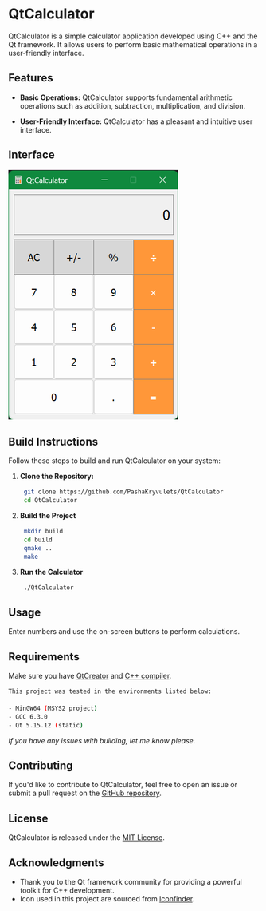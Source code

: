 # QtCalculator

QtCalculator is a simple calculator application developed using C++ and the Qt framework. It allows users to perform basic mathematical operations in a user-friendly interface.


## Features

- **Basic Operations:** QtCalculator supports fundamental arithmetic operations such as addition, subtraction, multiplication, and division.

- **User-Friendly Interface:** QtCalculator has a pleasant and intuitive user interface.


## Interface

![QtCalculator Screenshot](QtCalculatorscreenshot.png)


## Build Instructions

Follow these steps to build and run QtCalculator on your system:

1. **Clone the Repository:**
   ```bash
    git clone https://github.com/PashaKryvulets/QtCalculator
    cd QtCalculator
   ```

2. **Build the Project**
   ```bash
    mkdir build
    cd build
    qmake ..
    make
   ```

3. **Run the Calculator**
   ```bash
    ./QtCalculator
   ```


## Usage
Enter numbers and use the on-screen buttons to perform calculations.


## Requirements
Make sure you have [QtCreator](https://www.qt.io/download) and [C++ compiler](https://isocpp.org/get-started).
```sh
This project was tested in the environments listed below:

- MinGW64 (MSYS2 project)
- GCC 6.3.0
- Qt 5.15.12 (static)
```
*If you have any issues with building, let me know please.*


## Contributing

If you'd like to contribute to QtCalculator, feel free to open an issue or submit a pull request on the [GitHub repository](https://github.com/PashaKryvulets/QtCalculator).


## License

QtCalculator is released under the [MIT License](LICENSE).


## Acknowledgments
- Thank you to the Qt framework community for providing a powerful toolkit for C++ development.
- Icon used in this project are sourced from [Iconfinder](https://en.m.wikipedia.org/wiki/File:GNOME_Calculator_icon_2021.svg).
